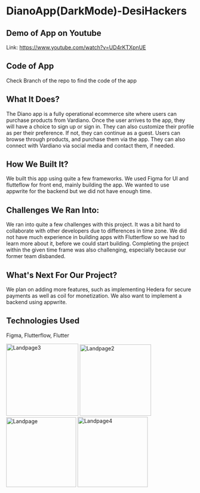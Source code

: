 # DianoApp(DarkMode)-DesiHackers

## Demo of App on Youtube

Link: https://www.youtube.com/watch?v=UD4rKTXpnUE

## Code of App

Check Branch of the repo to find the code of the app

## What It Does?
The Diano app is a fully operational ecommerce site where users can purchase products from Vardiano. Once the user arrives to the app, they will have a choice to sign up or sign in. They can also customize their profile as per their preference. If not, they can continue as a guest. Users can browse through products, and purchase them via the app. They can also connect with Vardiano via social media and contact them, if needed. 

## How We Built It?
We built this app using quite a few frameworks. We used Figma for UI and flutteflow for front end, mainly building the app. We wanted to use appwrite for the backend but we did not have enough time.

## Challenges We Ran Into:
We ran into quite a few challenges with this project. It was a bit hard to collaborate with other developers due to differences in time zone. We did not have much experience in building apps with Flutterflow so we had to learn more about it, before we could start building. Completing the project within the given time frame was also challenging, especially because our former team disbanded.

## What's Next For Our Project?
We plan on adding more features, such as implementing Hedera for secure payments as well as coil for monetization. We also want to implement a backend using appwrite. 

## Technologies Used
Figma, Flutterflow, Flutter

<img width="193" alt="Landpage3" src="https://user-images.githubusercontent.com/91927689/190923783-2e2eaa30-3225-4cb8-955f-20e286157139.png"> <img width="191" alt="Landpage2" src="https://user-images.githubusercontent.com/91927689/190923785-881bf4f2-d7b5-4bfb-87c8-c79dc9656b53.png">
<img width="187" alt="Landpage" src="https://user-images.githubusercontent.com/91927689/190923788-4259b97b-844b-4fcd-8f9a-507cc57fffc7.png">
<img width="188" alt="Landpage4" src="https://user-images.githubusercontent.com/91927689/190923789-e48e7455-10c5-4b23-97f7-684ade86846a.png">
